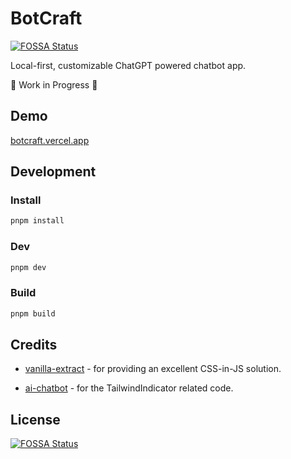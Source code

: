 # BotCraft

[![FOSSA Status](https://app.fossa.com/api/projects/git%2Bgithub.com%2FRel1cx%2Fbotcraft.svg?type=small)](https://app.fossa.com/projects/git%2Bgithub.com%2FRel1cx%2Fbotcraft?ref=badge_small)

Local-first, customizable ChatGPT powered chatbot app.

🚧 Work in Progress 🚧

## Demo

[botcraft.vercel.app](https://botcraft.vercel.app)

## Development

### Install

```bash
pnpm install
```

### Dev

```bash
pnpm dev
```

### Build

```bash
pnpm build
```

## Credits

- [vanilla-extract](https://vanilla-extract.style) - for providing an excellent CSS-in-JS solution.

- [ai-chatbot](https://github.com/vercel-labs/ai-chatbot) - for the TailwindIndicator related code.

## License

[![FOSSA Status](https://app.fossa.com/api/projects/git%2Bgithub.com%2FRel1cx%2Fbotcraft.svg?type=large)](https://app.fossa.com/projects/git%2Bgithub.com%2FRel1cx%2Fbotcraft?ref=badge_large)
